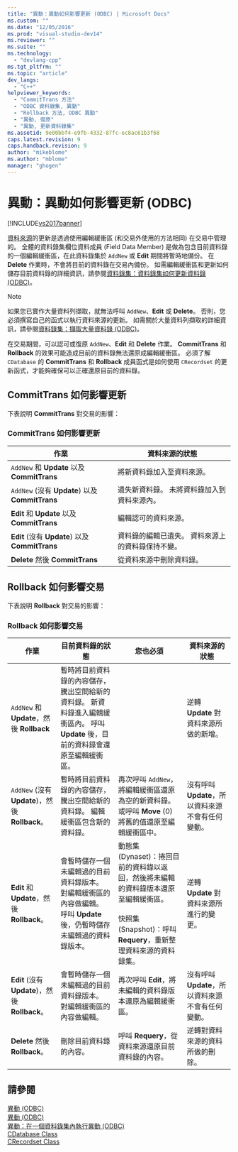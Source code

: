 ```yaml
---
title: "異動：異動如何影響更新 (ODBC) | Microsoft Docs"
ms.custom: ""
ms.date: "12/05/2016"
ms.prod: "visual-studio-dev14"
ms.reviewer: ""
ms.suite: ""
ms.technology: 
  - "devlang-cpp"
ms.tgt_pltfrm: ""
ms.topic: "article"
dev_langs: 
  - "C++"
helpviewer_keywords: 
  - "CommitTrans 方法"
  - "ODBC 資料錄集, 異動"
  - "Rollback 方法, ODBC 異動"
  - "異動, 復原"
  - "異動, 更新資料錄集"
ms.assetid: 9e00bbf4-e9fb-4332-87fc-ec8ac61b3f68
caps.latest.revision: 9
caps.handback.revision: 9
author: "mikeblome"
ms.author: "mblome"
manager: "ghogen"
---
```

# 異動：異動如何影響更新 (ODBC)
[!INCLUDE[vs2017banner](../../assembler/inline/includes/vs2017banner.md)]

[資料來源](../../data/odbc/data-source-odbc.md)的更新是透過使用編輯緩衝區 \(和交易外使用的方法相同\) 在交易中管理的。  全體的資料錄集欄位資料成員 \(Field Data Member\) 是做為包含目前資料錄的一個編輯緩衝區，在此資料錄集於 `AddNew` 或 **Edit** 期間將暫時地備份。  在 **Delete** 作業時，不會將目前的資料錄在交易內備份。  如需編輯緩衝區和更新如何儲存目前資料錄的詳細資訊，請參閱[資料錄集：資料錄集如何更新資料錄 \(ODBC\)](../../data/odbc/recordset-how-recordsets-update-records-odbc.md)。  
  
> [!NOTE]
>  如果您已實作大量資料列擷取，就無法呼叫 `AddNew`、**Edit** 或 **Delete**。  否則，您必須撰寫自己的函式以執行資料來源的更新。  如需關於大量資料列擷取的詳細資訊，請參閱[資料錄集：擷取大量資料錄 \(ODBC\)](../../data/odbc/recordset-fetching-records-in-bulk-odbc.md)。  
  
 在交易期間，可以認可或復原 `AddNew`、**Edit** 和 **Delete** 作業。  **CommitTrans** 和 **Rollback** 的效果可能造成目前的資料錄無法還原成編輯緩衝區。  必須了解 `CDatabase` 的 **CommitTrans** 和 **Rollback** 成員函式是如何使用 `CRecordset` 的更新函式，才能夠確保可以正確還原目前的資料錄。  
  
##  <a name="_core_how_committrans_affects_updates"></a> CommitTrans 如何影響更新  
 下表說明 **CommitTrans** 對交易的影響：  
  
### CommitTrans 如何影響更新  
  
|作業|資料來源的狀態|  
|--------|-------------|  
|`AddNew` 和 **Update** 以及 **CommitTrans**|將新資料錄加入至資料來源。|  
|`AddNew` \(沒有 **Update**\) 以及 **CommitTrans**|遺失新資料錄。  未將資料錄加入到資料來源內。|  
|**Edit** 和 **Update** 以及 **CommitTrans**|編輯認可的資料來源。|  
|**Edit** \(沒有 **Update**\) 以及 **CommitTrans**|資料錄的編輯已遺失。  資料來源上的資料錄保持不變。|  
|**Delete** 然後 **CommitTrans**|從資料來源中刪除資料錄。|  
  
##  <a name="_core_how_rollback_affects_updates"></a> Rollback 如何影響交易  
 下表說明 **Rollback** 對交易的影響：  
  
### Rollback 如何影響交易  
  
|作業|目前資料錄的狀態|您也必須|資料來源的狀態|  
|--------|--------------|----------|-------------|  
|`AddNew` 和 **Update**，然後 **Rollback**|暫時將目前資料錄的內容儲存，騰出空間給新的資料錄。  新資料錄進入編輯緩衝區內。  呼叫 **Update** 後，目前的資料錄會還原至編輯緩衝區。||逆轉 **Update** 對資料來源所做的新增。|  
|`AddNew` \(沒有 **Update**\)，然後 **Rollback**。|暫時將目前資料錄的內容儲存，騰出空間給新的資料錄。  編輯緩衝區包含新的資料錄。|再次呼叫 `AddNew`，將編輯緩衝區還原為空的新資料錄。  或呼叫 **Move** \(0\) 將舊的值還原至編輯緩衝區中。|沒有呼叫 **Update**，所以資料來源不會有任何變動。|  
|**Edit** 和 **Update**，然後 **Rollback**。|會暫時儲存一個未編輯過的目前資料錄版本。  對編輯緩衝區的內容做編輯。  呼叫 **Update** 後，仍暫時儲存未編輯過的資料錄版本。|動態集 \(Dynaset\)：捲回目前的資料錄以返回，然後將未編輯的資料錄版本還原至編輯緩衝區。<br /><br /> 快照集 \(Snapshot\)：呼叫 **Requery**，重新整理資料來源的資料錄集。|逆轉 **Update** 對資料來源所進行的變更。|  
|**Edit** \(沒有 **Update**\)，然後 **Rollback**。|會暫時儲存一個未編輯過的目前資料錄版本。  對編輯緩衝區的內容做編輯。|再次呼叫 **Edit**，將未編輯的資料錄版本還原為編輯緩衝區。|沒有呼叫 **Update**，所以資料來源不會有任何變動。|  
|**Delete** 然後 **Rollback**。|刪除目前資料錄的內容。|呼叫 **Requery**，從資料來源還原目前資料錄的內容。|逆轉對資料來源的資料所做的刪除。|  
  
## 請參閱  
 [異動 \(ODBC\)](../../data/odbc/transaction-odbc.md)   
 [異動 \(ODBC\)](../../data/odbc/transaction-odbc.md)   
 [異動：在一個資料錄集內執行異動 \(ODBC\)](../../data/odbc/transaction-performing-a-transaction-in-a-recordset-odbc.md)   
 [CDatabase Class](../../mfc/reference/cdatabase-class.md)   
 [CRecordset Class](../../mfc/reference/crecordset-class.md)
